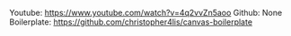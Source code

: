 Youtube: https://www.youtube.com/watch?v=4q2vvZn5aoo
Github: None
Boilerplate: https://github.com/christopher4lis/canvas-boilerplate